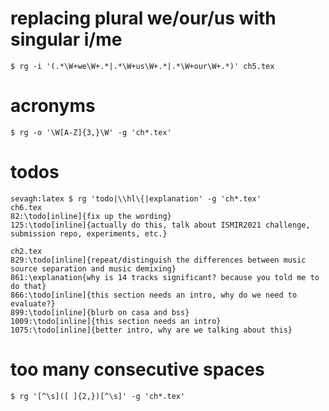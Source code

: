 # replacing plural we/our/us with singular i/me

```
$ rg -i '(.*\W+we\W+.*|.*\W+us\W+.*|.*\W+our\W+.*)' ch5.tex
```

# acronyms

```
$ rg -o '\W[A-Z]{3,}\W' -g 'ch*.tex'
```

# todos

```
sevagh:latex $ rg 'todo|\\hl\{|explanation' -g 'ch*.tex'
ch6.tex
82:\todo[inline]{fix up the wording}
125:\todo[inline]{actually do this, talk about ISMIR2021 challenge, submission repo, experiments, etc.}

ch2.tex
829:\todo[inline]{repeat/distinguish the differences between music source separation and music demixing}
861:\explanation{why is 14 tracks significant? because you told me to do that}
866:\todo[inline]{this section needs an intro, why do we need to evaluate?}
899:\todo[inline]{blurb on casa and bss}
1009:\todo[inline]{this section needs an intro}
1075:\todo[inline]{better intro, why are we talking about this}
```

# too many consecutive spaces

```
$ rg '[^\s]([ ]{2,})[^\s]' -g 'ch*.tex'
```
